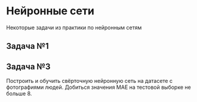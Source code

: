 # Нейронные сети
Некоторые задачи из практики по нейронным сетям
## Задача №1
## Задача №3
Построить и обучить свёрточную нейронную сеть на датасете с фотографиями людей. Добиться значения MAE на тестовой выборке не больше 8.

